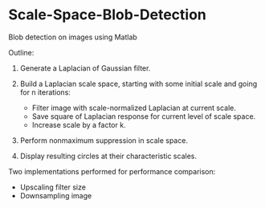 # Scale-Space-Blob-Detection

Blob detection on images using Matlab

Outline:
1. Generate a Laplacian of Gaussian filter.
2. Build a Laplacian scale space, starting with some initial scale and going for n iterations:
   - Filter image with scale-normalized Laplacian at current scale.
   - Save square of Laplacian response for current level of scale space.
   - Increase scale by a factor k.

3. Perform nonmaximum suppression in scale space.
4. Display resulting circles at their characteristic scales.

Two implementations performed for performance comparison:
- Upscaling filter size
- Downsampling image

